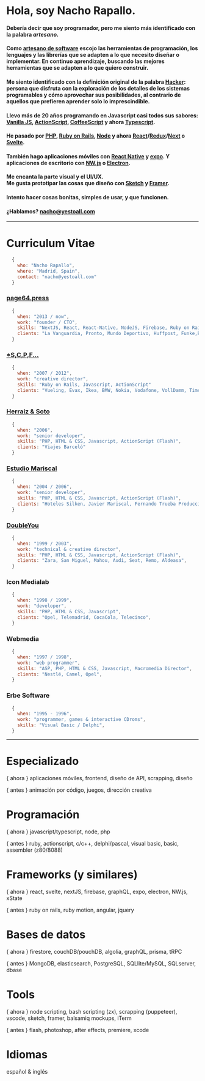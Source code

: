# Hola, soy Nacho Rapallo.

#### Debería decir que soy programador, pero me siento más identificado con la palabra **_artesano_**.

#### Como [artesano de software](https://es.wikipedia.org/wiki/Artesan%C3%ADa_de_software) escojo las herramientas de programación, los lenguajes y las librerías que se adapten a lo que necesito diseñar o implementar. En continuo aprendizaje, buscando las mejores herramientas que se adapten a lo que quiero construir.

#### Me siento identificado con la definición original de la palabra [Hacker](https://es.wikipedia.org/wiki/Hacker): persona que disfruta con la exploración de los detalles de los sistemas programables y cómo aprovechar sus posibilidades, al contrario de aquellos que prefieren aprender solo lo imprescindible.

#### Llevo más de 20 años programando en Javascript casi todos sus sabores: [Vanilla JS](http://vanilla-js.com), [ActionScript](https://es.wikipedia.org/wiki/ActionScript), [CoffeeScript](https://coffeescript.org) y ahora [Typescript](https://www.typescriptlang.org).

#### He pasado por [PHP](https://www.php.net/manual/es/intro-whatis.php), [Ruby on Rails](https://rubyonrails.org), [Node](https://nodejs.org/es/) y ahora [React](https://es.reactjs.org)/[Redux](https://es.redux.js.org)/[Next](https://nextjs.org) o [Svelte](https://svelte.dev).

#### También hago aplicaciones móviles con <a href="https://reactnative.dev" target="_blank">React Native</a> y <a href="https://expo.dev" target="_blank">expo</a>. Y aplicaciones de escritorio con [NW.js](https://nwjs.io) o [Electron](https://www.electronjs.org).

#### Me encanta la parte visual y el UI/UX.<br>Me gusta prototipar las cosas que diseño con [Sketch](https://www.sketch.com) y [Framer](https://www.framer.com/).

#### Intento hacer cosas bonitas, simples de usar, y que funcionen.

#### ¿Hablamos? <nacho@yestoall.com>

---

# Curriculum Vitae

```js
  {
    who: "Nacho Rapallo",
    where: "Madrid, Spain",
    contact: "nacho@yestoall.com"
  }
```

### [page64.press](https://page64.press)

```js
  {
    when: "2013 / now",
    work: "founder / CTO",
    skills: "NextJS, React, React-Native, NodeJS, Firebase, Ruby on Rails"
    clients: "La Vanguardia, Pronto, Mundo Deportivo, Huffpost, Funke,Bauer Media Group, La Razón, El Periódico, Prensa Ibérica, TVguia, TVmovie, Prisa, Zapi, Agile..."
  }
```

### [\*S,C,P,F...](http://www.scpf.com)

```js
  {
    when: "2007 / 2012",
    work: "creative director",
    skills: "Ruby on Rails, Javascript, ActionScript"
    clients: "Vueling, Evax, Ikea, BMW, Nokia, Vodafone, VollDamm, Timeout, CocaCola, Pepsi, Ayuntamiento Barcelona..."
  }
```

### [Herraiz & Soto](https://www.herraizsoto.com)

```js
  {
    when: "2006",
    work: "senior developer",
    skills: "PHP, HTML & CSS, Javascript, ActionScript (Flash)",
    clients: "Viajes Barceló"
  }
```

### [Estudio Mariscal](https://mariscal.com/)

```js
  {
    when: "2004 / 2006",
    work: "senior developer",
    skills: "PHP, HTML & CSS, Javascript, ActionScript (Flash)",
    clients: "Hoteles Silken, Javier Mariscal, Fernando Trueba Producciones, Copa America",
  }
```

### [DoubleYou](http://www.doubleyou.com)

```js
  {
    when: "1999 / 2003",
    work: "technical & creative director",
    skills: "PHP, HTML & CSS, Javascript, ActionScript (Flash)",
    clients: "Zara, San Miguel, Mahou, Audi, Seat, Remo, Aldeasa",
  }
```

### Icon Medialab

```js
  {
    when: "1998 / 1999",
    work: "developer",
    skills: "PHP, HTML & CSS, Javascript",
    clients: "Opel, Telemadrid, CocaCola, Telecinco",
  }
```

### Webmedia

```js
  {
    when: "1997 / 1998",
    work: "web programmer",
    skills: "ASP, PHP, HTML & CSS, Javascript, Macromedia Director",
    clients: "Nestlé, Camel, Opel",
  }
```

### Erbe Software

```js
  {
    when: "1995 - 1996",
    work: "programmer, games & interactive CDroms",
    skills: "Visual Basic / Delphi",
  }
```

---

# Especializado

{ ahora } aplicaciones móviles, frontend, diseño de API, scrapping, diseño

{ antes } animación por código, juegos, dirección creativa

# Programación

{ ahora } javascript/typescript, node, php

{ antes } ruby, actionscript, c/c++, delphi/pascal, visual basic, basic, assembler (z80/8088)

# Frameworks (y similares)

{ ahora } react, svelte, nextJS, firebase, graphQL, expo, electron, NW.js, xState

{ antes } ruby on rails, ruby motion, angular, jquery

# Bases de datos

{ ahora } firestore, couchDB/pouchDB, algolia, graphQL, prisma, tRPC

{ antes } MongoDB, elasticsearch, PostgreSQL, SQLlite/MySQL, SQLserver, dbase

# Tools

{ ahora } node scripting, bash scripting (zx), scrapping (puppeteer), vscode, sketch, framer, balsamiq mockups, iTerm

{ antes } flash, photoshop, after effects, premiere, xcode

# Idiomas

español & inglés
